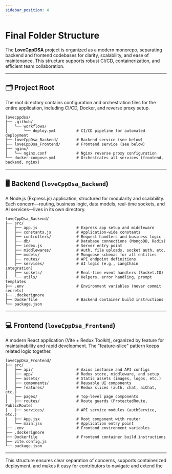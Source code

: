 ```yaml
---
sidebar_position: 4
---
```


# Final Folder Structure

The **LoveCppDSA** project is organized as a modern monorepo, separating backend and frontend codebases for clarity, scalability, and ease of maintenance. This structure supports robust CI/CD, containerization, and efficient team collaboration.

---

## 🗂️ Project Root

The root directory contains configuration and orchestration files for the entire application, including CI/CD, Docker, and reverse proxy setup.

```plaintext
lovecppdsa/
├── .github/
│   └── workflows/
│       └── deploy.yml         # CI/CD pipeline for automated deployment
├── loveCppDsa_Backend/        # Backend service (see below)
├── loveCppDsa_Frontend/       # Frontend service (see below)
├── nginx/
│   └── nginx.conf             # Nginx reverse proxy configuration
└── docker-compose.yml         # Orchestrates all services (frontend, backend, nginx)
```

---

## 🖥️ Backend (`loveCppDsa_Backend`)

A Node.js (Express.js) application, structured for modularity and scalability. Each concern—routing, business logic, data models, real-time sockets, and AI services—lives in its own directory.

```plaintext
loveCppDsa_Backend/
├── src/
│   ├── app.js                 # Express app setup and middleware
│   ├── constants.js           # Application-wide constants
│   ├── controllers/           # Request handlers and business logic
│   ├── db/                    # Database connections (MongoDB, Redis)
│   ├── index.js               # Server entry point
│   ├── middlewares/           # Auth, file uploads, socket auth, etc.
│   ├── models/                # Mongoose schemas for all entities
│   ├── routes/                # API endpoint definitions
│   ├── services/              # AI logic (e.g., LangChain integration)
│   ├── sockets/               # Real-time event handlers (Socket.IO)
│   └── utils/                 # Helpers, error handling, prompt templates
├── .env                       # Environment variables (never commit secrets)
├── .dockerignore
├── Dockerfile                 # Backend container build instructions
└── package.json
```

---

## 💻 Frontend (`loveCppDsa_Frontend`)

A modern React application (Vite + Redux Toolkit), organized by feature for maintainability and rapid development. The "feature-slice" pattern keeps related logic together.

```plaintext
loveCppDsa_Frontend/
├── src/
│   ├── api/                   # Axios instance and API configs
│   ├── app/                   # Redux store, middleware, and setup
│   ├── assets/                # Static assets (images, logos, etc.)
│   ├── components/            # Reusable UI components
│   ├── features/              # Redux slices (auth, chat, aiChat, etc.)
│   ├── pages/                 # Top-level page components
│   ├── routes/                # Route guards (ProtectedRoute, PublicRoute)
│   ├── services/              # API service modules (authService, etc.)
│   ├── App.jsx                # Root component with router
│   └── main.jsx               # Application entry point
├── .env                       # Frontend environment variables
├── .dockerignore
├── Dockerfile                 # Frontend container build instructions
├── vite.config.js
└── package.json
```

---

This structure ensures clear separation of concerns, supports containerized deployment, and makes it easy for contributors to navigate and extend the